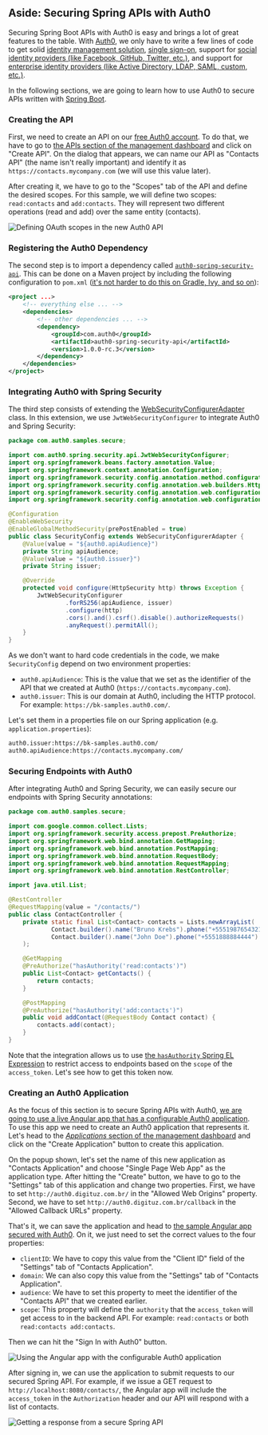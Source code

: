 ## Aside: Securing Spring APIs with Auth0

Securing Spring Boot APIs with Auth0 is easy and brings a lot of great features to the table. With [Auth0](https://auth0.com/), we only have to write a few lines of code to get solid [identity management solution](https://auth0.com/user-management), [single sign-on](https://auth0.com/docs/sso/single-sign-on), support for [social identity providers (like Facebook, GitHub, Twitter, etc.)](https://auth0.com/docs/identityproviders), and support for [enterprise identity providers (like Active Directory, LDAP, SAML, custom, etc.)](https://auth0.com/enterprise).

In the following sections, we are going to learn how to use Auth0 to secure APIs written with [Spring Boot](https://spring.io/projects/spring-boot).

### Creating the API

First, we need to create an API on our <a href="https://auth0.com/signup" data-amp-replace="CLIENT_ID" data-amp-addparams="anonId=CLIENT_ID(cid-scope-cookie-fallback-name)">free Auth0 account</a>. To do that, we have to go to [the APIs section of the management dashboard](https://manage.auth0.com/#/apis) and click on "Create API". On the dialog that appears, we can name our API as "Contacts API" (the name isn't really important) and identify it as `https://contacts.mycompany.com` (we will use this value later).

After creating it, we have to go to the "Scopes" tab of the API and define the desired scopes. For this sample, we will define two scopes: `read:contacts` and `add:contacts`. They will represent two different operations (read and add) over the same entity (contacts).

![Defining OAuth scopes in the new Auth0 API](https://cdn.auth0.com/blog/spring-boot-aside/defining-oauth-scopes.png)

### Registering the Auth0 Dependency

The second step is to import a dependency called [`auth0-spring-security-api`](https://mvnrepository.com/artifact/com.auth0/auth0-spring-security-api). This can be done on a Maven project by including the following configuration to `pom.xml` ([it's not harder to do this on Gradle, Ivy, and so on](https://mvnrepository.com/artifact/com.auth0/auth0-spring-security-api)):

```xml
<project ...>
    <!-- everything else ... -->
    <dependencies>
        <!-- other dependencies ... -->
        <dependency>
            <groupId>com.auth0</groupId>
            <artifactId>auth0-spring-security-api</artifactId>
            <version>1.0.0-rc.3</version>
        </dependency>
    </dependencies>
</project>
```

### Integrating Auth0 with Spring Security

The third step consists of extending the  [WebSecurityConfigurerAdapter](https://docs.spring.io/spring-security/site/docs/current/apidocs/org/springframework/security/config/annotation/web/configuration/WebSecurityConfigurerAdapter.html) class. In this extension, we use `JwtWebSecurityConfigurer` to integrate Auth0 and Spring Security:

```java
package com.auth0.samples.secure;

import com.auth0.spring.security.api.JwtWebSecurityConfigurer;
import org.springframework.beans.factory.annotation.Value;
import org.springframework.context.annotation.Configuration;
import org.springframework.security.config.annotation.method.configuration.EnableGlobalMethodSecurity;
import org.springframework.security.config.annotation.web.builders.HttpSecurity;
import org.springframework.security.config.annotation.web.configuration.EnableWebSecurity;
import org.springframework.security.config.annotation.web.configuration.WebSecurityConfigurerAdapter;

@Configuration
@EnableWebSecurity
@EnableGlobalMethodSecurity(prePostEnabled = true)
public class SecurityConfig extends WebSecurityConfigurerAdapter {
    @Value(value = "${auth0.apiAudience}")
    private String apiAudience;
    @Value(value = "${auth0.issuer}")
    private String issuer;

    @Override
    protected void configure(HttpSecurity http) throws Exception {
        JwtWebSecurityConfigurer
                .forRS256(apiAudience, issuer)
                .configure(http)
                .cors().and().csrf().disable().authorizeRequests()
                .anyRequest().permitAll();
    }
}
```

As we don't want to hard code credentials in the code, we make `SecurityConfig` depend on two environment properties:

- `auth0.apiAudience`: This is the value that we set as the identifier of the API that we created at Auth0 (`https://contacts.mycompany.com`).
- `auth0.issuer`: This is our domain at Auth0, including the HTTP protocol. For example: `https://bk-samples.auth0.com/`.

Let's set them in a properties file on our Spring application (e.g. `application.properties`):

```bash
auth0.issuer:https://bk-samples.auth0.com/
auth0.apiAudience:https://contacts.mycompany.com/
```

### Securing Endpoints with Auth0

After integrating Auth0 and Spring Security, we can easily secure our endpoints with Spring Security annotations:

```java
package com.auth0.samples.secure;

import com.google.common.collect.Lists;
import org.springframework.security.access.prepost.PreAuthorize;
import org.springframework.web.bind.annotation.GetMapping;
import org.springframework.web.bind.annotation.PostMapping;
import org.springframework.web.bind.annotation.RequestBody;
import org.springframework.web.bind.annotation.RequestMapping;
import org.springframework.web.bind.annotation.RestController;

import java.util.List;

@RestController
@RequestMapping(value = "/contacts/")
public class ContactController {
    private static final List<Contact> contacts = Lists.newArrayList(
            Contact.builder().name("Bruno Krebs").phone("+5551987654321").build(),
            Contact.builder().name("John Doe").phone("+5551888884444").build()
    );

    @GetMapping
    @PreAuthorize("hasAuthority('read:contacts')")
    public List<Contact> getContacts() {
        return contacts;
    }

    @PostMapping
    @PreAuthorize("hasAuthority('add:contacts')")
    public void addContact(@RequestBody Contact contact) {
        contacts.add(contact);
    }
}
```

Note that the integration allows us to use [the `hasAuthority` Spring EL Expression](https://docs.spring.io/spring-security/site/docs/current/reference/html/el-access.html) to restrict access to endpoints based on the `scope` of the `access_token`. Let's see how to get this token now.

### Creating an Auth0 Application

As the focus of this section is to secure Spring APIs with Auth0, [we are going to use a live Angular app that has a configurable Auth0 application](http://auth0.digituz.com.br/?clientID=ssII6Fu1qfFI4emuNeXeadMv8iTQn1hJ&domain=bk-samples.auth0.com&audience=https:%2F%2Fcontacts.mycompany.com%2F&scope=read:contacts). To use this app we need to create an Auth0 application that represents it. Let's head to the [_Applications_ section of the management dashboard](https://manage.auth0.com/#/applications) and click on the "Create Application" button to create this application.

On the popup shown, let's set the name of this new application as "Contacts Application" and choose "Single Page Web App" as the application type. After hitting the "Create" button, we have to go to the "Settings" tab of this application and change two properties. First, we have to set `http://auth0.digituz.com.br/` in the "Allowed Web Origins" property. Second, we have to set `http://auth0.digituz.com.br/callback` in the "Allowed Callback URLs" property.

That's it, we can save the application and head to [the sample Angular app secured with Auth0](http://auth0.digituz.com.br/?clientID=ssII6Fu1qfFI4emuNeXeadMv8iTQn1hJ&domain=bk-samples.auth0.com&audience=https:%2F%2Fcontacts.mycompany.com%2F&scope=read:contacts). On it, we just need to set the correct values to the four properties:

- `clientID`: We have to copy this value from the "Client ID" field of the "Settings" tab of "Contacts Application".
- `domain`: We can also copy this value from the "Settings" tab of "Contacts Application".
- `audience`: We have to set this property to meet the identifier of the "Contacts API" that we created earlier.
- `scope`: This property will define the `authority` that the `access_token` will get access to in the backend API. For example: `read:contacts` or both `read:contacts add:contacts`.

Then we can hit the "Sign In with Auth0" button.

![Using the Angular app with the configurable Auth0 application](https://cdn.auth0.com/blog/angular-generic-client/signing-in.png)

After signing in, we can use the application to submit requests to our secured Spring API. For example, if we issue a GET request to `http://localhost:8080/contacts/`, the Angular app will include the `access_token` in the `Authorization` header and our API will respond with a list of contacts.

![Getting a response from a secure Spring API](https://cdn.auth0.com/blog/angular-generic-client/issuing-secured-requests.png)

